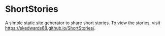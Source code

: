 # ShortStories

A simple static site generator to share short stories. To view the stories, visit https://skedwards88.github.io/ShortStories/.